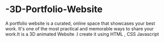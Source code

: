 # -3D-Portfolio-Website

A portfolio website is a curated, online space that showcases your best work. It's one of the most practical and memorable ways to share your work.It is a 3D animated 
Website .I  create  it using HTML , CSS Javascript
